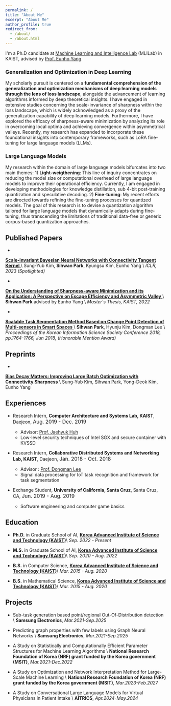 ```yaml
---
permalink: /
title: "About Me"
excerpt: "About Me"
author_profile: true
redirect_from:
  - /about/
  - /about.html
---
```


I'm a Ph.D candidate at [Machine Learning and Intelligence Lab](https://mli.kaist.ac.kr/) (MLILab) in KAIST, advised by [Prof. Eunho Yang](https://scholar.google.com/citations?user=UWO1mloAAAAJ).

### Generalization and Optimization in Deep Learning
My scholarly pursuit is centered on a **fundamental comprehension of the generalization and optimization mechanisms of deep learning models through the lens of loss landscape**, alongside the advancement of learning algorithms informed by deep theoretical insights. I have engaged in extensive studies concerning the scale-invariance of sharpness within the loss landscape, which is widely acknowledged as a proxy of the generalization capability of deep learning models. Furthermore, I have explored the efficacy of sharpness-aware minimization by analyzing its role in overcoming local optima and achieving convergence within asymmetrical valleys. Recently, my research has expanded to incorporate these foundational insights into contemporary frameworks, such as LoRA fine-tuning for large language models (LLMs).

### Large Language Models
My research within the domain of large language models bifurcates into two main themes: 1) **Light-weigthening**: This line of inquiry concentrates on reducing the model size or computational overhead of large language models to improve their operational efficiency. Currently, I am engaged in developing methodologies for knowledge distillation, sub 4-bit post-training quantization and speculative decoding. 2) **Fine-tuning**: My recent efforts are directed towards refining the fine-tuning processes for quantized models. The goal of this research is to devise a quantization algorithm tailored for large language models that dynamically adapts during fine-tuning, thus transcending the limitations of traditional data-free or generic corpus-based quantization approaches.

## Published Papers

- <a href="https://openreview.net/pdf?id=VZ5EaTI6dqa">
**Scale-invariant Bayesian Neural Networks with Connectivity Tangent Kernel**
</a> \\
Sung-Yub Kim, **Sihwan Park**, Kyungsu Kim, Eunho Yang \\
*ICLR, 2023 (Spotlighted)*

- <a href="../assets/papers/master_thesis.pdf">
**On the Understanding of Sharpness-aware Minimization and its Application: A Perspective on Escape Efficiency and Asymmetric Valley**
</a> \\
**Sihwan Park** advised by Eunho Yang \\
*Master's Thesis, KAIST, 2022*

- <a href="../assets/papers/paper1.pdf">
**Scalable Task Segmentation Method Based on Change Point Detection of Multi-sensors in Smart Spaces**
</a> \\
**Sihwan Park**, Hyunju Kim, Dongman Lee \\
*Proceedings of the Korean Information Science Society Conference 2018, pp.1764-1766, Jun 2018, (Honorable Mention Award)*


## Preprints
- <a href="https://openreview.net/pdf?id=Mvf5zr2qs6">
**Bias Decay Matters: Improving Large Batch Optimization with Connectivity Sharpness** 
</a> \\
Sung-Yub Kim, <u>Sihwan Park</u>, Yong-Deok Kim, Eunho Yang


## Experiences
- Research Intern, **Computer Architecture and Systems Lab, KAIST**, Daejeon, <font size="3">Aug. 2019 - Dec. 2019</font>
  - Advisor: [Prof. Jaehyuk Huh](https://jaehyuk-huh.github.io/)
  - Low-level security techniques of Intel SGX and secure container with KVSSD

- Research Intern, **Collaborative Distributed Systems and Networking Lab, KAIST**, Daejeon, <font size="3">Jan. 2018 - Oct. 2018</font>
  - Advisor : [Prof. Dongman Lee](http://143.248.55.123/cdsn/?p=29)
  - Signal data processing for IoT task recognition and framework for task segmentation

- Exchange Student, **University of California, Santa Cruz**, Santa Cruz, CA, <font size="3">Jun. 2019 - Aug. 2019</font>
  - Software engineering and computer game basics
    
## Education

- **Ph.D.** in Graduate School of AI, <a href="https://gsai.kaist.ac.kr/">**Korea Advanced Institute of Science and Technology (KAIST)**</a>\\
*Sep. 2022 - Present*
  
- **M.S.** in Graduate School of AI, <a href="https://gsai.kaist.ac.kr/">**Korea Advanced Institute of Science and Technology (KAIST)**</a>\\
*Sep. 2020 - Aug. 2022*

- **B.S.** in Computer Science, <a href="https://cs.kaist.ac.kr">**Korea Advanced Institute of Science and Technology (KAIST)**</a>\\
*Mar. 2015 - Aug. 2020*

- **B.S.** in Mathematical Science, <a href="https://mathsci.kaist.ac.kr">**Korea Advanced Institute of Science and Technology (KAIST)**</a>\\
*Mar. 2015 - Aug. 2020*

## Projects

- Sub-task generation based point/regional Out-Of-Distribution detection \\
**Samsung Electronics**, *Mar.2021-Sep.2025*

- Predicting graph properties with few labels using Graph Neural Networks \\
**Samsung Electronics**, *Mar.2021-Sep.2025*

- A Study on Statistically and Computationally Efficient Parameter Structures for Machine Learning Algorithms \\
**National Research Foundation of Korea (NRF) grant funded by the Korea government (MSIT)**, *Mar.2021-Dec.2022*
  
- A Study on Optimization and Network Interpretation Method for Large-Scale Machine Learning \\
**National Research Foundation of Korea (NRF) grant funded by the Korea government (MSIT)**, *Mar.2023-Feb.2027*

- A Study on Conversational Large Language Models for Virtual Physicians in Patient Intake \\
**AITRICS**, *Apr.2024-May.2024*

